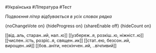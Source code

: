 #Українська #Література #Тест

*Подвоєння літер відбувається в усіх словах рядка*

{noChangeVote on}
{hideProgress on}
{shareEnable off}
{hideCount on}

[[від..аль, старан..ий, нал..ю]]
[[узбереж..я, розкіш..ю, ніжніст..ю]]
[[числен..ість, розріс..я, священ..ик]]
[[стат..ею, безсон..ий, вирощен..ий]]
[[бов..аніти, нескінчен..ий, ..вічливий]]
